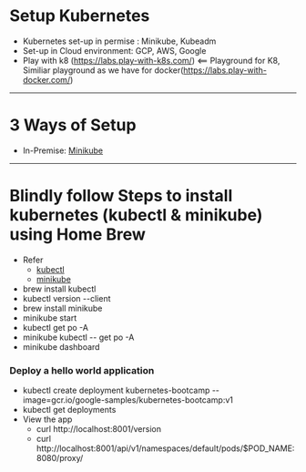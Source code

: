 # Setup Kubernetes

- Kubernetes set-up in permise : Minikube, Kubeadm
- Set-up in Cloud environment: GCP, AWS, Google
- Play with k8 (https://labs.play-with-k8s.com/) <== Playground for K8, Similiar playground as we have for docker(https://labs.play-with-docker.com/)

---

# 3 Ways of Setup

- In-Premise: [Minikube](./set-up/in-permise.md)

---

# Blindly follow Steps to install kubernetes (kubectl & minikube) using Home Brew

- Refer
  - [kubectl](https://kubernetes.io/docs/tasks/tools/install-kubectl-macos/)
  - [minikube](https://minikube.sigs.k8s.io/docs/start/?arch=%2Fmacos%2Fx86-64%2Fstable%2Fhomebrew)
- brew install kubectl
- kubectl version --client
- brew install minikube
- minikube start
- kubectl get po -A
- minikube kubectl -- get po -A
- minikube dashboard

### Deploy a hello world application

- kubectl create deployment kubernetes-bootcamp --image=gcr.io/google-samples/kubernetes-bootcamp:v1
- kubectl get deployments
- View the app
  - curl http://localhost:8001/version
  - curl http://localhost:8001/api/v1/namespaces/default/pods/$POD_NAME:8080/proxy/
